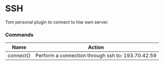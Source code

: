 # SSH

Tom personal plugin to connect to hiw own server.


### Commands

Name | Action
------------ | -------------
connect() | Perform a connection through ssh to: 193.70.42.59
